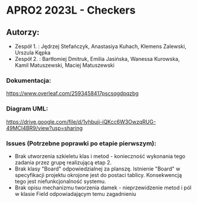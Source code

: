 # APRO2 2023L - Checkers 


## Autorzy:
- Zespół 1. : Jędrzej Stefańczyk, Anastasiya Kuhach, Klemens Zalewski, Urszula Kępka
- Zespół 2. : Bartłomiej Dmitruk, Emilia Jasińska, Wanessa Kurowska, Kamil Matuszewski, Maciej Matuszewski

### Dokumentacja: 
https://www.overleaf.com/2593458417pscsqgdpqzbg

### Diagram UML:
https://drive.google.com/file/d/1yhbuji-iQKcc6W3OwzqRUG-49MCI4BR9/view?usp=sharing

### Issues (Potrzebne poprawki po etapie pierwszym):
- Brak utworzenia szkieletu klas i metod - konieczność wykonania tego zadania przez grupę realizującą etap 2.
- Brak klasy "Board" odpowiedzialnej za planszę. Istnienie "Board" w specyfikacji projektu okrojone jest do postaci tablicy. Konsekwencją tego jest niefunkcjonalność systemu. 
- Brak opisu mechanizmu tworzenia damek - nieprzewidzenie metod i pól w klasie Field odpowiadającym temu zagadnieniu


